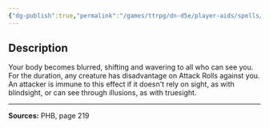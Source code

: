 ```yaml
---
{"dg-publish":true,"permalink":"/games/ttrpg/dn-d5e/player-aids/spells/level-2/blur/","tags":["TTRPG/DND/5e","verbal","concentration","Spell"],"noteIcon":""}
---
```



## Description
Your body becomes blurred, shifting and wavering to all who can see you.
For the duration, any creature has disadvantage on Attack Rolls against you.
An attacker is immune to this effect if it doesn't rely on sight, as with blindsight, or can see through illusions, as with truesight.

---

**Sources:** PHB, page 219
